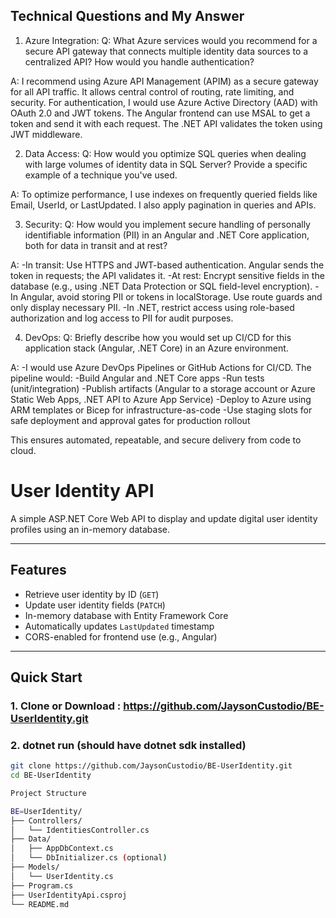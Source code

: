 ## Technical Questions and My Answer

1. Azure Integration:
Q: What Azure services would you recommend for a secure API gateway that connects multiple identity data sources to a centralized API? How would you handle authentication?

  

A: I recommend using Azure API Management (APIM) as a secure gateway for all API traffic. It allows central control of routing, rate limiting, and security. For authentication, I would use Azure Active Directory (AAD)      with OAuth 2.0 and JWT tokens. The Angular frontend can use MSAL to get a token and send it with each request. The .NET API validates the token using JWT middleware.

2. Data Access:
Q: How would you optimize SQL queries when dealing with large volumes of identity data in SQL Server? Provide a specific example of a technique you've used.
  

A: To optimize performance, I use indexes on frequently queried fields like Email, UserId, or LastUpdated. I also apply pagination in queries and APIs.


3. Security:
Q: How would you implement secure handling of personally identifiable information (PII) in an Angular and .NET Core application, both for data in transit and at rest?


  A: 
  -In transit: Use HTTPS and JWT-based authentication. Angular sends the token in requests; the API validates it.
  -At rest: Encrypt sensitive fields in the database (e.g., using .NET Data Protection or SQL field-level encryption).
  -In Angular, avoid storing PII or tokens in localStorage. Use route guards and only display necessary PII.
  -In .NET, restrict access using role-based authorization and log access to PII for audit purposes.

4. DevOps:
Q: Briefly describe how you would set up CI/CD for this application stack (Angular, .NET Core) in an Azure environment.


  A:
  -I would use Azure DevOps Pipelines or GitHub Actions for CI/CD. The pipeline would:
  -Build Angular and .NET Core apps
  -Run tests (unit/integration)
  -Publish artifacts (Angular to a storage account or Azure Static Web Apps, .NET API to Azure App Service)
  -Deploy to Azure using ARM templates or Bicep for infrastructure-as-code
  -Use staging slots for safe deployment and approval gates for production rollout

This ensures automated, repeatable, and secure delivery from code to cloud.

# User Identity API

A simple ASP.NET Core Web API to display and update digital user identity profiles using an in-memory database.

---

## Features

- Retrieve user identity by ID (`GET`)
- Update user identity fields (`PATCH`)
- In-memory database with Entity Framework Core
- Automatically updates `LastUpdated` timestamp
- CORS-enabled for frontend use (e.g., Angular)

---

## Quick Start

### 1. Clone or Download : https://github.com/JaysonCustodio/BE-UserIdentity.git
### 2. dotnet run (should have dotnet sdk installed)

```bash
git clone https://github.com/JaysonCustodio/BE-UserIdentity.git
cd BE-UserIdentity

Project Structure

BE=UserIdentity/
├── Controllers/
│   └── IdentitiesController.cs
├── Data/
│   ├── AppDbContext.cs
│   └── DbInitializer.cs (optional)
├── Models/
│   └── UserIdentity.cs
├── Program.cs
├── UserIdentityApi.csproj
└── README.md
